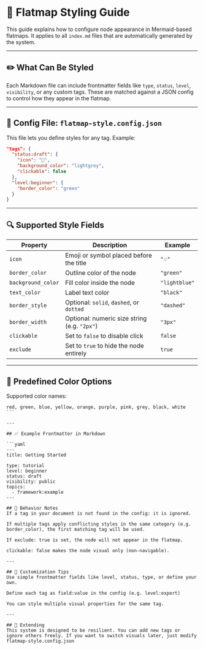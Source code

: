 # 🎨 Flatmap Styling Guide

This guide explains how to configure node appearance in Mermaid-based flatmaps. It applies to all `index.md` files that are automatically generated by the system.

---

## ✏️ What Can Be Styled

Each Markdown file can include frontmatter fields like `type`, `status`, `level`, `visibility`, or any custom tags. These are matched against a JSON config to control how they appear in the flatmap.

---

## 🔧 Config File: `flatmap-style.config.json`

This file lets you define styles for any tag. Example:

```json
"tags": {
  "status:draft": {
    "icon": "📝",
    "background_color": "lightgrey",
    "clickable": false
  },
  "level:beginner": {
    "border_color": "green"
  }
}
````

---

## 🔍 Supported Style Fields

| Property          | Description                                          | Example             |
|-------------------|------------------------------------------------------|---------------------|
| `icon`            | Emoji or symbol placed before the title             | `"💡"`               |
| `border_color`    | Outline color of the node                           | `"green"`           |
| `background_color`| Fill color inside the node                          | `"lightblue"`       |
| `text_color`      | Label text color                                    | `"black"`           |
| `border_style`    | Optional: `solid`, `dashed`, or `dotted`            | `"dashed"`          |
| `border_width`    | Optional: numeric size string (e.g. `"2px"`)        | `"3px"`             |
| `clickable`       | Set to `false` to disable click                     | `false`             |
| `exclude`         | Set to `true` to hide the node entirely             | `true`              |

---

## 🎨 Predefined Color Options

Supported color names:

````
red, green, blue, yellow, orange, purple, pink, grey, black, white
```

---

## ✅ Example Frontmatter in Markdown

```yaml
---
title: Getting Started

type: tutorial
level: beginner
status: draft
visibility: public
topics:
  - framework:example
---

## 📌 Behavior Notes
If a tag in your document is not found in the config: it is ignored.

If multiple tags apply conflicting styles in the same category (e.g. border_color), the first matching tag will be used.

If exclude: true is set, the node will not appear in the flatmap.

clickable: false makes the node visual only (non-navigable).

---

## 🧩 Customization Tips
Use simple frontmatter fields like level, status, type, or define your own.

Define each tag as field:value in the config (e.g. level:expert)

You can style multiple visual properties for the same tag.

---

## 🔁 Extending
This system is designed to be resilient. You can add new tags or ignore others freely. If you want to switch visuals later, just modify flatmap-style.config.json

